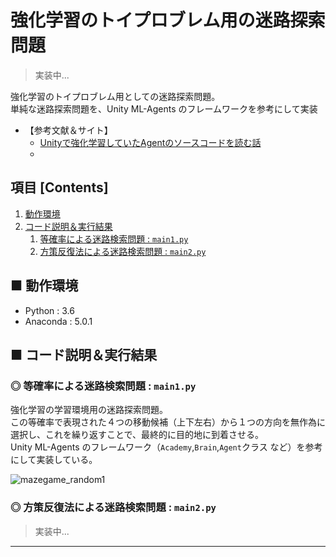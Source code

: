 # 強化学習のトイプロブレム用の迷路探索問題
> 実装中...

強化学習のトイプロブレム用としての迷路探索問題。<br>
単純な迷路探索問題を、Unity ML-Agents のフレームワークを参考にして実装<br>

- 【参考文献＆サイト】<br>
    - [Unityで強化学習していたAgentのソースコードを読む話](https://ensekitt.hatenablog.com/entry/2017/12/27/123000)<br>
    - 

## 項目 [Contents]
1. [動作環境](#動作環境)
1. [コード説明＆実行結果](#コード説明＆実行結果)
    1. [等確率による迷路検索問題 : `main1.py`](#コード説明＆実行結果１)
    1. [方策反復法による迷路検索問題 : `main2.py`](#コード説明＆実行結果２)

<!--
1. [使用するライブラリ](#使用するライブラリ)
1. [使用するデータセット](#使用するデータセット)
1. [背景理論](#背景理論)
    1. [背景理論１](#背景理論１)
    1. [](#)
-->

## ■ 動作環境

- Python : 3.6
- Anaconda : 5.0.1


<!--
<a id="使用するライブラリ"></a>

## ■ 使用するライブラリ


<a id="使用するデータセット"></a>

## ■ 使用するデータセット

-->

<a id="コード説明＆実行結果"></a>

## ■ コード説明＆実行結果

<a id="コード説明＆実行結果１"></a>

### ◎ 等確率による迷路検索問題 : `main1.py`
強化学習の学習環境用の迷路探索問題。<br>
この等確率で表現された４つの移動候補（上下左右）から１つの方向を無作為に選択し、これを繰り返すことで、最終的に目的地に到着させる。<br>
Unity ML-Agents のフレームワーク（`Academy`,`Brain`,`Agent`クラス など）を参考にして実装している。<br>

![mazegame_random1](https://user-images.githubusercontent.com/25688193/49662514-61084780-fa8f-11e8-9888-b17b4860fb1d.gif)<br>


<a id="コード説明＆実行結果２"></a>

### ◎ 方策反復法による迷路検索問題 : `main2.py`
> 実装中...



---

<!--
<a id="背景理論"></a>

## 背景理論

<a id="背景理論１"></a>

## 背景理論１

-->